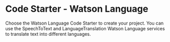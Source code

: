 # Code Starter - Watson Language

Choose the Watson Language Code Starter to create your project. You can use the SpeechToText and LanguageTranslation Watson Language services to translate text into different languages.

